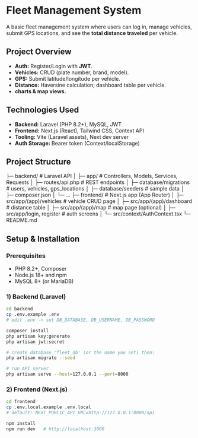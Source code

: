 # Fleet Management System

A basic fleet management system where users can log in, manage vehicles, submit GPS locations, and see the **total distance traveled** per vehicle.

## Project Overview
- **Auth:** Register/Login with **JWT**.
- **Vehicles:** CRUD (plate number, brand, model).
- **GPS:** Submit latitude/longitude per vehicle.
- **Distance:** Haversine calculation; dashboard table per vehicle.
- **charts & map views.** 

## Technologies Used
- **Backend:** Laravel (PHP 8.2+), MySQL, JWT
- **Frontend:** Next.js (React), Tailwind CSS, Context API
- **Tooling:** Vite (Laravel assets), Next dev server
- **Auth Storage:** Bearer token (Context/localStorage)

## Project Structure

├─ backend/ # Laravel API
│ ├─ app/ # Controllers, Models, Services, Requests
│ ├─ routes/api.php # REST endpoints
│ ├─ database/migrations # users, vehicles, gps_locations
│ ├─ database/seeders # sample data
│ ├─ composer.json
│ └─ ...
├─ frontend/ # Next.js app (App Router)
│ ├─ src/app/(app)/vehicles # vehicle CRUD page
│ ├─ src/app/(app)/dashboard # distance table
│ ├─ src/app/(app)/map # map page (optional)
│ ├─ src/app/login, register # auth screens
│ └─ src/context/AuthContext.tsx
└─ README.md


## Setup & Installation

### Prerequisites
- PHP 8.2+, Composer
- Node.js 18+ and npm
- MySQL 8+ (or MariaDB)

### 1) Backend (Laravel)
```bash
cd backend
cp .env.example .env
# edit .env -> set DB_DATABASE, DB_USERNAME, DB_PASSWORD

composer install
php artisan key:generate
php artisan jwt:secret

# create database 'fleet_db' (or the name you set) then:
php artisan migrate --seed

# run API server
php artisan serve --host=127.0.0.1 --port=8000

```
### 2) Frontend (Next.js)
```bash
cd frontend
cp .env.local.example .env.local
# default: NEXT_PUBLIC_API_URL=http://127.0.0.1:8000/api

npm install
npm run dev   # http://localhost:3000
```




